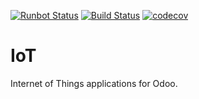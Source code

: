 [![Runbot Status](https://runbot.odoo-community.org/runbot/badge/flat/269/12.0.svg)](https://runbot.odoo-community.org/runbot/repo/github-com-oca-iot-269)
[![Build Status](https://travis-ci.org/OCA/iot.svg?branch=12.0)](https://travis-ci.org/OCA/iot)
[![codecov](https://codecov.io/gh/OCA/iot/branch/12.0/graph/badge.svg)](https://codecov.io/gh/OCA/iot)

IoT
===

Internet of Things applications for Odoo.
